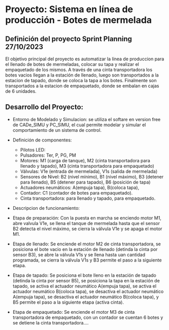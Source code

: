 # Proyecto: Sistema en línea de producción - Botes de mermelada

## Definición del proyecto Sprint Planning 27/10/2023

El objetivo principal del proyecto es automatizar la línea de produccion para el llenado de botes de mermeladas, colocar su tapa y realizar el empaquetado de los mismos. A través de una cinta transportadora los botes vacios llegan a la estación de llenado, luego son transportados a la estacion de tapado, donde se coloca la tapa a los botes. Finalmente son transportados a la estacion de empaquetado, donde se embalan en cajas de 6 unidades.



## Desarrollo del Proyecto:

- Entorno de Modelado y Simulacion: se utiliza el softare en version free de CADe_SIMU y PC_SIMU, el cual permite modelar y simular el comportamiento de un sistema de control.

- Definición de componentes: 

  - Pilotos LED: 
  - Pulsadores: Ter, P, PG, PM 
  - Motores: M1 (carga de tanque), M2 (cinta transportadora para llenado y tapado), M3 (cinta transportadora para empaquetado)
  - Válvulas: V1e (entrada de mermelada), V1s (salida de mermelada)
  - Sensores de Nivel: B2 (nivel mínimo), B1 (nivel máximo), B3 (detener para llenado), B5 (detener para tapado), B6 (posición de tapa)
  - Actuadores neumáticos: A(empuja tapa), B(coloca tapa),
  - Contador: C1 (contador de botes para empaquetado).
  - Cinta transportadora: para llenado y tapado, para empaquetado.
  
  


- Descripcion de funcionamiento:
 
 - Etapa de preparación:
   Con la puesta en marcha se enciendo motor M1, abre valvula V1e, se llena el tanque de mermelada hasta que el sensor B2 detecta el nivel máximo, se cierra la válvula V1e y se apaga el motor M1.

 - Etapa de llenado:
  Se enciende el motor M2 de cinta transportadora, se posiciona el bote vacio en la estación de llenado (detinda la cinta por sensor B3), se abre la válvula V1s y se llena hasta uan cantidad programada, se cierra la válvula V1s y B3 permite el paso a la siguiente etapa.

 - Etapa de tapado: 
   Se posiciona el bote lleno en la estación de tapado (detinda la cinta por sensor B5),  se posiciona la tapa en la estación de tapado, se activa el actuador neumático A(empuja tapa), se activa el actuador neumático B(coloca tapa), se desactiva el actuador neumático A(empuja tapa), se desactiva el actuador neumático B(coloca tapa), y B5 permite el paso a la siguiente etapa (activa cinta). 
   
 - Etapa de empaquetado:
   Se enciende el motor M3 de cinta transportadora de empaquetado, con un contador se cuentan 6 botes y se detiene la cinta transportadora....
